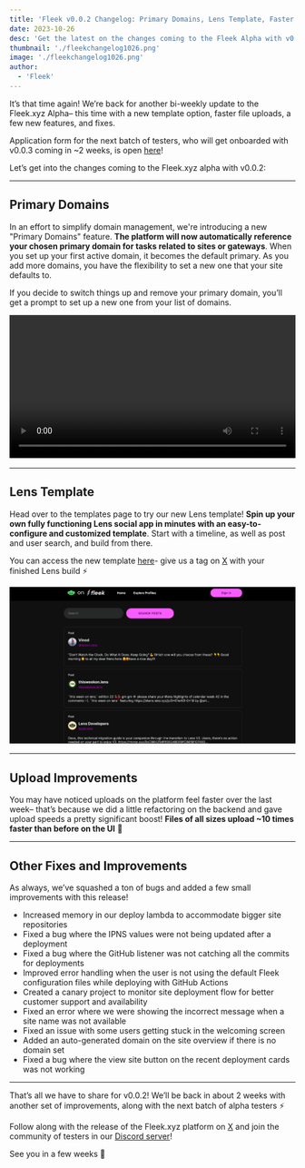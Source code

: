 ```yaml
---
title: 'Fleek v0.0.2 Changelog: Primary Domains, Lens Template, Faster Upload Speeds'
date: 2023-10-26
desc: 'Get the latest on the changes coming to the Fleek Alpha with v0.0.2, including Primary Domains, Lens Template, Improved Upload Speeds, and more!'
thumbnail: './fleekchangelog1026.png'
image: './fleekchangelog1026.png'
author:
  - 'Fleek'
---
```


It’s that time again! We’re back for another bi-weekly update to the Fleek.xyz Alpha– this time with a new template option, faster file uploads, a few new features, and fixes.

Application form for the next batch of testers, who will get onboarded with v0.0.3 coming in ~2 weeks, is open [here](https://fleekxyz.typeform.com/alpha-access)!

Let’s get into the changes coming to the Fleek.xyz alpha with v0.0.2:

---

## Primary Domains

In an effort to simplify domain management, we're introducing a new "Primary Domains" feature. **The platform will now automatically reference your chosen primary domain for tasks related to sites or gateways**. When you set up your first active domain, it becomes the default primary. As you add more domains, you have the flexibility to set a new one that your site defaults to.

If you decide to switch things up and remove your primary domain, you’ll get a prompt to set up a new one from your list of domains.

<video width="100%" height="auto" autoplay loop>
 <source src="./primary-domains.mp4" type="video/mp4">
 Your browser does not support the video tag.
</video>

---

## Lens Template

Head over to the templates page to try our new Lens template! **Spin up your own fully functioning Lens social app in minutes with an easy-to-configure and customized template**. Start with a timeline, as well as post and user search, and build from there.

You can access the new template [here](https://app.fleek.xyz/templates/)- give us a tag on [X](https://twitter.com/fleek) with your finished Lens build ⚡

![](./lens-template.png)

---

## Upload Improvements

You may have noticed uploads on the platform feel faster over the last week– that’s because we did a little refactoring on the backend and gave upload speeds a pretty significant boost! **Files of all sizes upload ~10 times faster than before on the UI** 🤙

---

## Other Fixes and Improvements

As always, we’ve squashed a ton of bugs and added a few small improvements with this release!

- Increased memory in our deploy lambda to accommodate bigger site repositories
- Fixed a bug where the IPNS values were not being updated after a deployment
- Fixed a bug where the GitHub listener was not catching all the commits for deployments
- Improved error handling when the user is not using the default Fleek configuration files while deploying with GitHub Actions
- Created a canary project to monitor site deployment flow for better customer support and availability
- Fixed an error where we were showing the incorrect message when a site name was not available
- Fixed an issue with some users getting stuck in the welcoming screen
- Added an auto-generated domain on the site overview if there is no domain set
- Fixed a bug where the view site button on the recent deployment cards was not working

---

That’s all we have to share for v0.0.2! We’ll be back in about 2 weeks with another set of improvements, along with the next batch of alpha testers ⚡

Follow along with the release of the Fleek.xyz platform on [X](https://twitter.com/fleek) and join the community of testers in our [Discord server](http://discord.gg/fleek)!

See you in a few weeks 🤙
